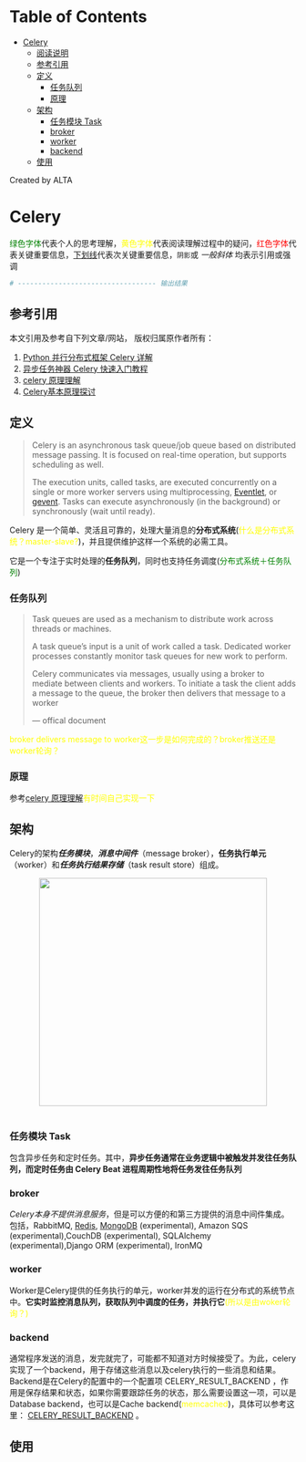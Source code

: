 
Table of Contents
=================

   * [Celery](#celery)
      * [阅读说明](#阅读说明)
      * [参考引用](#参考引用)
      * [定义](#定义)
         * [任务队列](#任务队列)
         * [原理](#原理)
      * [架构](#架构)
         * [任务模块 Task](#任务模块-task)
         * [broker](#broker)
         * [worker](#worker)
         * [backend](#backend)
      * [使用](#使用)

Created by ALTA
# Celery  

<font color=#008000>绿色字体</font>代表个人的思考理解，<font color=Yellow>黄色字体</font>代表阅读理解过程中的疑问，<font color=Red>红色字体</font>代表关键重要信息，<u>下划线</u>代表次关键重要信息，`阴影`或 *一般斜体* 均表示引用或强调 

```python
# ---------------------------------- 输出结果
```

## 参考引用  

本文引用及参考自下列文章/网站， 版权归属原作者所有：

1. [Python 并行分布式框架 Celery 详解](https://blog.csdn.net/cuomer/article/details/81214438)  
2. [异步任务神器 Celery 快速入门教程](https://blog.csdn.net/chenqiuge1984/article/details/80127446)
3. [celery 原理理解](https://www.cnblogs.com/Tommy-Yu/p/5955294.html)  
4. [Celery基本原理探讨](https://blog.csdn.net/yang00322/article/details/77840637)

## 定义  

> Celery is an asynchronous task queue/job queue based on distributed message passing. It is focused on real-time operation, but supports scheduling as well.
>
> The execution units, called tasks, are executed concurrently on a single or more worker servers using multiprocessing, [Eventlet](http://eventlet.net/), or [gevent](http://gevent.org/). Tasks can execute asynchronously (in the background) or synchronously (wait until ready).

Celery 是一个简单、灵活且可靠的，处理大量消息的**分布式系统**(<font color=Yellow>什么是分布式系统？master-slave?</font>)，并且提供维护这样一个系统的必需工具。

它是一个专注于实时处理的**任务队列**，同时也支持任务调度(<font color=green>分布式系统＋任务队列</font>)

### 任务队列  

>Task queues are used as a mechanism to distribute work across threads or machines.
>
>A task queue’s input is a unit of work called a task. Dedicated worker processes constantly monitor task queues for new work to perform.
>
>Celery communicates via messages, usually using a broker to mediate between clients and workers. To initiate a task the client adds a message to the queue, the broker then delivers that message to a worker 
>
>— offical document

<font color=Yellow>broker delivers message to worker这一步是如何完成的？broker推送还是worker轮询？</font>  

### 原理  

参考[celery 原理理解](<https://www.cnblogs.com/Tommy-Yu/p/5955294.html>)<font color=Yellow>有时间自己实现一下</font>  

## 架构  

Celery的架构***任务模块***，***消息中间件***（message broker），**任务执行单元**（worker）和***任务执行结果存储***（task result store）组成。  

<div align="center"> <img src="https://blackholemedia.github.io/documents/statics/celery.png" width="400px"> </div><br>

### 任务模块 Task  

包含异步任务和定时任务。其中，**异步任务通常在业务逻辑中被触发并发往任务队列，而定时任务由 Celery Beat 进程周期性地将任务发往任务队列**

### broker  

*Celery本身不提供消息服务*，但是可以方便的和第三方提供的消息中间件集成。包括，RabbitMQ, [Redis](http://lib.csdn.net/base/redis), [MongoDB](http://lib.csdn.net/base/mongodb) (experimental), Amazon SQS (experimental),CouchDB (experimental), SQLAlchemy (experimental),Django ORM (experimental), IronMQ  

### worker  

Worker是Celery提供的任务执行的单元，worker并发的运行在分布式的系统节点中。**它实时监控消息队列，获取队列中调度的任务，并执行它**<font color=Yellow>(所以是由woker轮询？)</font>  

### backend  

通常程序发送的消息，发完就完了，可能都不知道对方时候接受了。为此，celery实现了一个backend，用于存储这些消息以及celery执行的一些消息和结果。Backend是在Celery的配置中的一个配置项 CELERY_RESULT_BACKEND ，作用是保存结果和状态，如果你需要跟踪任务的状态，那么需要设置这一项，可以是Database backend，也可以是Cache backend(<font color=Yellow>memcached</font>)，具体可以参考这里： [CELERY_RESULT_BACKEND](http://docs.celeryproject.org/en/latest/configuration.html#celery-result-backend) 。

## 使用  


